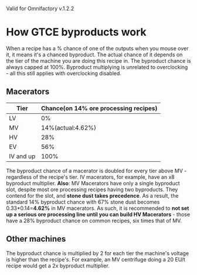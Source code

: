 Valid for Omnifactory v.1.2.2

# How GTCE byproducts work
When a recipe has a % chance of one of the outputs when you mouse over it, it means it's a chanced byproduct. The actual chance of it depends on the tier of the machine you are doing this recipe in. The byproduct chance is always capped at 100%. Byproduct multiplying is unrelated to overclocking - all this still applies with overclocking disabled.
## Macerators
| Tier      | Chance(on 14% ore processing recipes) |
|-----------|---------------------------------------|
| LV        | 0%                                    |
| MV        | 14%(actual:4.62%)                     |
| HV        | 28%                                   |
| EV        | 56%                                   |
| IV and up | 100%                                  |

The byproduct chance of a macerator is doubled for every tier above MV - regardless of the recipe's tier. IV macerators, for example, have an x8 byproduct multiplier. **Also**: MV Macerators have only a single byproduct slot, despite most ore processing recipes having two byproducts. They contend for the slot, and **stone dust takes precedence**. As a result, the standard 14% byproduct chance with 67% stone dust becomes 0.33\*0.14=**4.62%** in MV macerators. As such, it is recommended to **not set up a serious ore processing line until you can build HV Macerators** - those have a 28% byproduct chance on common recipes, six times that of MV.
## Other machines
The byproduct chance is multiplied by 2 for each tier the machine's voltage is higher than the recipe's.
For example, an MV centrifuge doing a 20 EU/t recipe would get a 2x byproduct multiplier.
